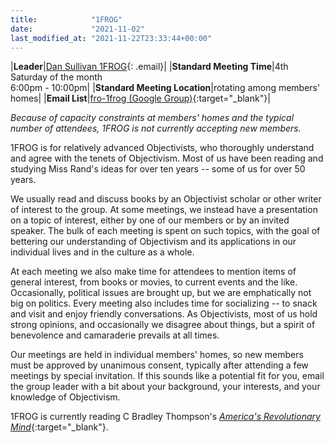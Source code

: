 ```yaml
---
title:            "1FROG"
date:             "2021-11-02"
last_modified_at: "2021-11-22T23:33:44+00:00"
---
```


|**Leader**|[Dan Sullivan 1FROG](){: .email}|
|**Standard Meeting Time**|4th Saturday of the month<br />6:00pm - 10:00pm|
|**Standard Meeting Location**|rotating among members' homes|
|**Email List**|[fro-1frog (Google Group)](http://groups.google.com/group/fro-1frog){:target="&lowbar;blank"}|

_Because of capacity constraints at members' homes and the typical number of attendees, 1FROG is not currently accepting new members._

1FROG is for relatively advanced Objectivists, who thoroughly understand and agree with the tenets of Objectivism. Most of us have been reading and studying Miss Rand's ideas for over ten years -- some of us for over 50 years.

We usually read and discuss books by an Objectivist scholar or other writer of interest to the group. At some meetings, we instead have a presentation on a topic of interest, either by one of our members or by an invited speaker. The bulk of each meeting is spent on such topics, with the goal of bettering our understanding of Objectivism and its applications in our individual lives and in the culture as a whole.

At each meeting we also make time for attendees to mention items of general interest, from books or movies, to current events and the like. Occasionally, political issues are brought up, but we are emphatically not big on politics. Every meeting also includes time for socializing -- to snack and visit and enjoy friendly conversations. As Objectivists, most of us hold strong opinions, and occasionally we disagree about things, but a spirit of benevolence and camaraderie prevails at all times.

Our meetings are held in individual members' homes, so new members must be approved by unanimous consent, typically after attending a few meetings by special invitation. If this sounds like a potential fit for you, email the group leader with a bit about your background, your interests, and your knowledge of Objectivism.

1FROG is currently reading C Bradley Thompson's [_America's Revolutionary Mind_](https://smile.amazon.com/Americas-Revolutionary-Mind-Revolution-Declaration/dp/164177066X/){:target="&lowbar;blank"}.

